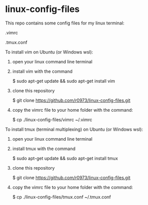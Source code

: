 # linux-config-files
This repo contains some config files for my linux terminal:

.vimrc

.tmux.conf

To install vim on Ubuntu (or Windows wsl):
1. open your linux command line terminal
2. install vim with the command
   
   $ sudo apt-get update && sudo apt-get install vim

3. clone this repository
   
   $ git clone https://github.com/r0973/linux-config-files.git

4. copy the vimrc file to your home folder with the command:
   
   $ cp ./linux-config-files/vimrc ~/.vimrc
   
   
To install tmux (terminal multiplexing) on Ubuntu (or Windows wsl):
1. open your linux command line terminal
2. install tmux with the command
   
   $ sudo apt-get update && sudo apt-get install tmux

3. clone this repository
   
   $ git clone https://github.com/r0973/linux-config-files.git

4. copy the vimrc file to your home folder with the command:
   
   $ cp ./linux-config-files/tmux.conf ~/.tmux.conf 
